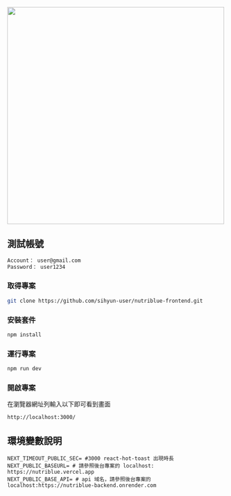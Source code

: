 
<img width="500" src="https://firebasestorage.googleapis.com/v0/b/nutriblue-99be9.appspot.com/o/images%2Fnutriblue-home.PNG?alt=media&token=7b52b13a-6678-4cec-acfe-cb23f72ef851
" />

## 測試帳號

```bash
Account： user@gmail.com
Password： user1234
```

### 取得專案

```bash
git clone https://github.com/sihyun-user/nutriblue-frontend.git
```

### 安裝套件

```bash
npm install
```

### 運行專案

```bash
npm run dev
```

### 開啟專案

在瀏覽器網址列輸入以下即可看到畫面

```bash
http://localhost:3000/
```

## 環境變數說明

```env
NEXT_TIMEOUT_PUBLIC_SEC= #3000 react-hot-toast 出現時長
NEXT_PUBLIC_BASEURL= # 請參照後台專案的 localhost: https://nutriblue.vercel.app
NEXT_PUBLIC_BASE_API= # api 域名，請參照後台專案的 localhost:https://nutriblue-backend.onrender.com
```